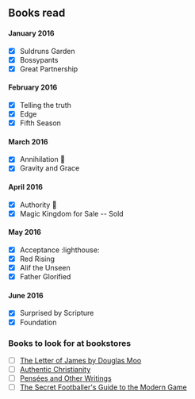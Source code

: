 ## Books read
#### January 2016
- [X] Suldruns Garden
- [X] Bossypants
- [X] Great Partnership

#### February 2016
- [X] Telling the truth
- [X] Edge
- [X] Fifth Season

#### March 2016
- [X] Annihilation :snake:
- [X] Gravity and Grace

#### April 2016
- [X] Authority :rabbit:
- [X] Magic Kingdom for Sale -- Sold

#### May 2016
- [X] Acceptance :lighthouse:
- [X] Red Rising
- [X] Alif the Unseen
- [X] Father Glorified

#### June 2016
- [X] Surprised by Scripture
- [X] Foundation

### Books to look for at bookstores

- [ ] [The Letter of James by Douglas Moo](http://www.amazon.com/gp/product/0802837301)
- [ ] [Authentic Christianity ](http://www.amazon.com/Authentic-Christianity-Studies-Book-Acts/dp/1581340362/ref=sr_1_3?s=books&ie=UTF8&qid=1305747459&sr=1-3)
- [ ] [Pensées and Other Writings](http://www.amazon.com/Pens%C3%A9es-Writings-Oxford-Worlds-Classics/dp/0199540365/ref=sr_1_3?s=books&ie=UTF8&qid=1305667573&sr=1-3)
- [ ] [The Secret Footballer's Guide to the Modern Game](https://www.goodreads.com/book/show/23607149-the-secret-footballer-s-guide-to-the-modern-game)
